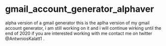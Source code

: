 # gmail_account_generator_alphaver
alpha version of a gmail generator
 this is the aplha version of my gmail account generator, i am still working on it and i will continue wirking until the end of 2020 if you are interested working with me contact me on twitter @AntwniosKalatt1 .
